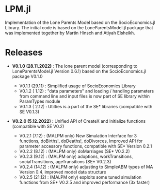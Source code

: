 # LPM.jl
Implementation of the Lone Parents Model based on the SocioEconomics.jl Library. The initial code is based on the LoneParentsModel.jl package that was implemented together by Martin Hinsch and Atiyah Elsheikh.  

Releases
========

- **V0.1.0 (28.11.2022)** : The lone parent model (corresponding to LoneParentsModel.jl Version 0.6.1) based on the SocioEconomics.jl package V0.1.0 

   - V0.1.1 (29.11)  : Simplified usage of SocioEconomics Library 
   - V0.1.2 ( 1.12)  : "data parameters" and loading / handling parameters from command line and input files is now part of SE library within ParamTypes module
   - V0.1.3 ( 2.12)  : Utilties is a part of the SE* libraries (compatible with SE V0.1.3)  
   
- **V0.2.0 (5.12.2022)** : Unified API of CreateX and Initialize functions (compatible with SE V0.2)

   - V0.2.1 (7.12)   : (MALPM only) New Simulation Interface for 3 functions, doBirths!, doDeaths!, doDivorces, Improved API for parameter accessory functions, compatible with SE* Version 0.2.1
   - V0.2.2 (8.12)   : (MALPM only) doMarriages (SE* V0.2.2)
   - V0.2.3 (9.12)   : (MALPM only) adoptions, workTransitions, socialTransitions, ageTransitions (SE* V0.2.3)  
   - V0.2.4 (14.12)  : (MALPM only) adjusting to SimpleABM types of MA Version 0.4, improved model data structure 
   - V0.2.5 (21.12)  : (MALPM only) exploits some tuned simulation functions from SE* V0.2.5 and improved performance (3x faster)  
